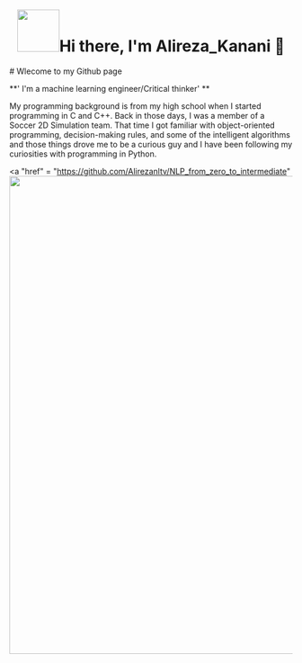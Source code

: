 <h1 align = "center"><img src="[[https://github.com/suhasmaddali/GIF-files/blob/main/animat-campfire-color.gif]](https://avatars.githubusercontent.com/u/40850908?s=400&u=6973f36fda7de668020a77803a0f74490156a102&v=4)" width="75" />Hi there, I'm Alireza_Kanani 👋</h1>
# Wlecome to my Github page



**' I'm a machine learning engineer/Critical thinker' **

  
My programming background is from my high school when I started programming in C and C++. Back in those days, I was a member of a Soccer 2D Simulation team. That time I got familiar with object-oriented programming, decision-making rules, and some of the intelligent algorithms and those things drove me to be a curious guy and I have been following my curiosities with programming in Python.

<p align="left">
  
  <a "href" = "https://github.com/Alirezanltv/NLP_from_zero_to_intermediate"
     <img width="850" src = "https://dezyre.gumlet.io/images/blog/how-to-learn-nlp-from-scratch/image_88562057931633524561164.png?w=330&dpr=2.6"></a>
</p>
    
